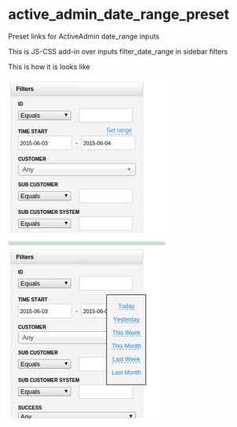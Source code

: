 # active_admin_date_range_preset
Preset links for ActiveAdmin date_range inputs

This is JS-CSS add-in over inputs filter_date_range in sidebar filters

This is how it is looks like

![Step 1](/step_1.jpg)

![Step 2](/step_2.jpg)
